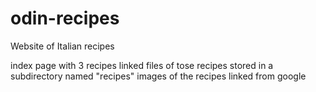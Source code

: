 # odin-recipes
Website of Italian recipes

index page with 3 recipes linked 
files of tose recipes stored in a subdirectory named "recipes"
images of the recipes linked from google
